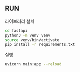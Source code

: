 ## RUN

라이브러리 설치 

```bash
cd fastapi
python3 -m venv venv
source venv/bin/activate
pip install -r requirements.txt
```

실행

```bash
uvicorn main:app --reload
```